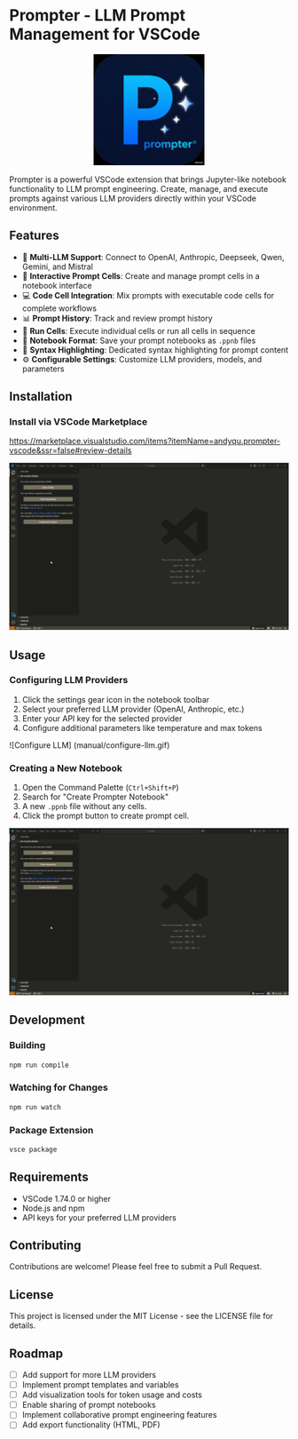 # Prompter - LLM Prompt Management for VSCode

<p align="center">
  <img src="images/128x128.png" alt="Prompter Icon" width="200">
</p>

Prompter is a powerful VSCode extension that brings Jupyter-like notebook functionality to LLM prompt engineering. Create, manage, and execute prompts against various LLM providers directly within your VSCode environment.

## Features

- 🤖 **Multi-LLM Support**: Connect to OpenAI, Anthropic, Deepseek, Qwen, Gemini, and Mistral
- 📝 **Interactive Prompt Cells**: Create and manage prompt cells in a notebook interface
- 💻 **Code Cell Integration**: Mix prompts with executable code cells for complete workflows
- 📊 **Prompt History**: Track and review prompt history
- 🔄 **Run Cells**: Execute individual cells or run all cells in sequence
- 📁 **Notebook Format**: Save your prompt notebooks as `.ppnb` files
- 🎨 **Syntax Highlighting**: Dedicated syntax highlighting for prompt content
- ⚙️ **Configurable Settings**: Customize LLM providers, models, and parameters

## Installation

### Install via VSCode Marketplace

https://marketplace.visualstudio.com/items?itemName=andyqu.prompter-vscode&ssr=false#review-details

![Prompter Runner Download Process](manual/download-prompter-runner.gif)

## Usage

### Configuring LLM Providers

1. Click the settings gear icon in the notebook toolbar
2. Select your preferred LLM provider (OpenAI, Anthropic, etc.)
3. Enter your API key for the selected provider
4. Configure additional parameters like temperature and max tokens

![Configure LLM] (manual/configure-llm.gif)

### Creating a New Notebook

1. Open the Command Palette (`Ctrl+Shift+P`)
2. Search for "Create Prompter Notebook"
3. A new `.ppnb` file without any cells.
4. Click the prompt button to create prompt cell.

![Create Prompter Notebook](manual/create-notebook.gif)


## Development

### Building

```bash
npm run compile
```

### Watching for Changes

```bash
npm run watch
```

### Package Extension

```bash
vsce package
```

## Requirements

- VSCode 1.74.0 or higher
- Node.js and npm
- API keys for your preferred LLM providers

## Contributing

Contributions are welcome! Please feel free to submit a Pull Request.

## License

This project is licensed under the MIT License - see the LICENSE file for details.

## Roadmap

- [ ] Add support for more LLM providers
- [ ] Implement prompt templates and variables
- [ ] Add visualization tools for token usage and costs
- [ ] Enable sharing of prompt notebooks
- [ ] Implement collaborative prompt engineering features
- [ ] Add export functionality (HTML, PDF)